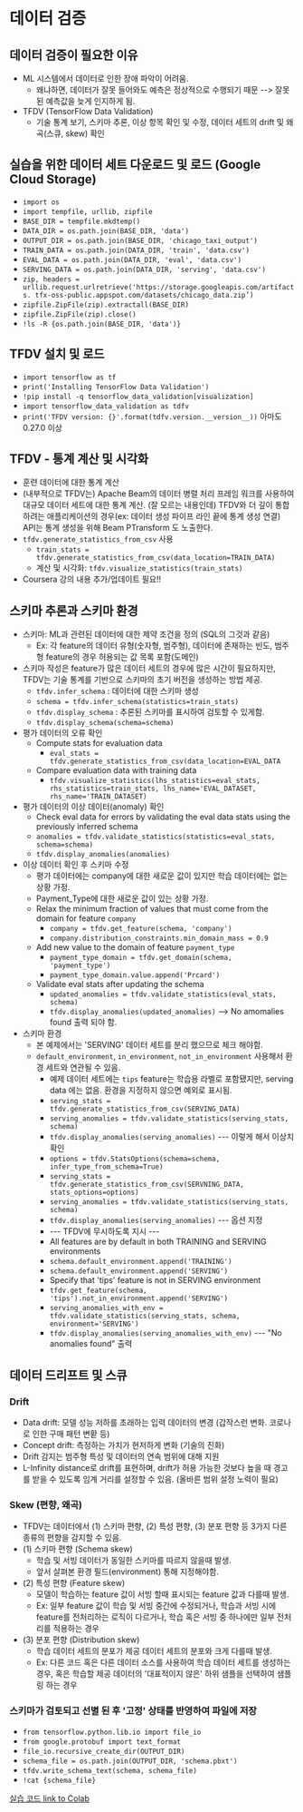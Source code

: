 # 데이터 검증

## 데이터 검증이 필요한 이유
- ML 시스템에서 데이터로 인한 장애 파악이 어려움.
  - 왜냐하면, 데이터가 잘못 들어와도 예측은 정상적으로 수행되기 때문 --> 잘못된 예측값을 늦게 인지하게 됨.
- TFDV (TensorFlow Data Validation)
  - 기술 통계 보기, 스키마 추론, 이상 항목 확인 및 수정, 데이터 세트의 drift 및 왜곡(스큐, skew) 확인

## 실습을 위한 데이터 세트 다운로드 및 로드 (Google Cloud Storage)
- `import os`
- `import tempfile, urllib, zipfile`
- `BASE_DIR = tempfile.mkdtemp()`
- `DATA_DIR = os.path.join(BASE_DIR, 'data')`
- `OUTPUT_DIR = os.path.join(BASE_DIR, 'chicago_taxi_output')`
- `TRAIN_DATA = os.path.join(DATA_DIR, 'train', 'data.csv')`
- `EVAL_DATA = os.path.join(DATA_DIR, 'eval', 'data.csv')`
- `SERVING_DATA = os.path.join(DATA_DIR, 'serving', 'data.csv')`
- `zip, headers = urllib.request.urlretrieve('https://storage.googleapis.com/artifacts. tfx-oss-public.appspot.com/datasets/chicago_data.zip’)`
- `zipfile.ZipFile(zip).extractall(BASE_DIR)`
- `zipfile.ZipFile(zip).close()`
- `!ls -R {os.path.join(BASE_DIR, 'data')}`

## TFDV 설치 및 로드
- `import tensorflow as tf`
- `print('Installing TensorFlow Data Validation')`
- `!pip install -q tensorflow_data_validation[visualization]`
- `import tensorflow_data_validation as tdfv`
- `print('TFDV version: {}'.format(tdfv.version.__version__))` 아마도 0.27.0 이상

## TFDV - 통계 계산 및 시각화
- 훈련 데이터에 대한 통계 계산
- (내부적으로 TFDV는) Apache Beam의 데이터 병렬 처리 프레임 워크를 사용하여 대규모 데이터 세트에 대한 통계 계산. (잘 모르는 내용인데) TFDV와 더 깊이 통합하려는 애플리케이션의 경우(ex: 데이터 생성 파이프 라인 끝에 통계 생성 연결) API는 통계 생성을 위해 Beam PTransform 도 노출한다.
- `tfdv.generate_statistics_from_csv` 사용
  - `train_stats = tfdv.generate_statistics_from_csv(data_location=TRAIN_DATA)`
  - 계산 및 시각화: `tfdv.visualize_statistics(train_stats)`
- Coursera 강의 내용 추가/업데이트 필요!!

## 스키마 추론과 스키마 환경
- 스키마: ML과 관련된 데이터에 대한 제약 조건을 정의 (SQL의 그것과 같음)
  - Ex: 각 feature의 데이터 유형(숫자형, 범주형), 데이터에 존재하는 빈도, 범주형 feature의 경우 허용되는 값 목록 포함(도메인)
- 스키마 작성은 feature가 많은 데이터 세트의 경우에 많은 시간이 필요하지만, TFDV는 기술 통계를 기반으로 스키마의 초기 버전을 생성하는 방법 제공.
  - `tfdv.infer_schema` : 데이터에 대한 스키마 생성
  - `schema = tfdv.infer_schema(statistics=train_stats)`
  - `tfdv.display_schema` : 추론된 스키마를 표시하여 검토할 수 있게함.
  - `tfdv.display_schema(schema=schema)`
- 평가 데이터의 오류 확인
  - Compute stats for evaluation data
    - `eval_stats = tfdv.generate_statistics_from_csv(data_location=EVAL_DATA`
  - Compare evaluation data with training data
    - `tfdv.visualize_statistics(lhs_statistics=eval_stats, rhs_statistics=train_stats, lhs_name='EVAL_DATASET, rhs_name='TRAIN_DATASET)`
- 평가 데이터의 이상 데이터(anomaly) 확인
  - Check eval data for errors by validating the eval data stats using the previously inferred schema
  - `anomalies = tfdv.validate_statistics(statistics=eval_stats, schema=schema)`
  - `tfdv.display_anomalies(anomalies)`
- 이상 데이터 확인 후 스키마 수정 
    - 평가 데이터에는 company에 대한 새로운 값이 있지만 학습 데이터에는 없는 상황 가정.
    - Payment_Type에 대한 새로운 값이 있는 상황 가정.
  - Relax the minimum fraction of values that must come from the domain for feature `company`
    - `company = tfdv.get_feature(schema, 'company')`
    - `company.distribution_constraints.min_domain_mass = 0.9`
  - Add new value to the domain of feature `payment_type`
    - `payment_type_domain = tfdv.get_domain(schema, 'payment_type')`
    - `payment_type_domain.value.append('Prcard')`
  - Validate eval stats after updating the schema
    - `updated_anomalies = tfdv.validate_statistics(eval_stats, schema)`
    - `tfdv.display_anomalies(updated_anomalies)` --> No amomalies found 출력 되야 함.
- 스키마 환경
  - 본 예제에서는 'SERVING' 데이터 세트를 분리 했으므로 체크 해야함. 
  - `default_environment`, `in_environment`, `not_in_environment` 사용해서 환경 세트와 연관될 수 있음.
    - 예제 데이터 세트에는 `tips` feature는 학습용 라벨로 포함됐지만, serving data 에는 없음. 환경을 지정하지 않으면 예외로 표시됨.
    - `serving_stats = tfdv.generate_statistics_from_csv(SERVING_DATA)`
    - `serving_anomalies = tfdv.validate_statistics(serving_stats, schema)`
    - `tfdv.display_anomalies(serving_anomalies)` --- 이렇게 해서 이상치 확인
    - `options = tfdv.StatsOptions(schema=schema, infer_type_from_schema=True)`
    - `serving_stats = tfdv.generate_statistics_from_csv(SERVNING_DATA, stats_options=options)`
    - `serving_anomalies = tfdv.validate_statistics(serving_stats, schema)`
    - `tfdv.display_anomalies(serving_anomalies)` --- 옵션 지정
    - --- TFDV에 무시하도록 지시 ---
    - All features are by default in both TRAINING and SERVING environments
    - `schema.default_environment.append('TRAINING')`
    - `schema.default_environment.append('SERVING')`
    - Specify that 'tips' feature is not in SERVING environment
    - `tfdv.get_feature(schema, 'tips').not_in_environment.append('SERVING')`
    - `serving_anomalies_with_env = tfdv.validate_statistics(serving_stats, schema, environment='SERVING')`
    - `tfdv.display_anomalies(serving_anomalies_with_env)` --- "No anomalies found" 출력

## 데이터 드리프트 및 스큐
### Drift
- Data drift: 모델 성능 저하를 초래하는 입력 데이터의 변경 (갑작스런 변화. 코로나로 인한 구매 패턴 변홛 등)
- Concept drift: 측정하는 가치가 현저하게 변화 (기술의 진화)
- Drift 감지는 범주형 특성 및 데이터의 연속 범위에 대해 지원
- L-Infinity distance로 drift를 표현하며, drift가 허용 가능한 것보다 높을 때 경고를 받을 수 있도록 임계 거리를 설정할 수 있음. (올바른 범위 설정 노력이 필요)
### Skew (편향, 왜곡)
- TFDV는 데이터에서 (1) 스키마 편향, (2) 특성 편향, (3) 분포 편향 등 3가지 다른 종류의 편향을 감지할 수 있음.
- (1) 스키마 편향 (Schema skew)
  - 학습 및 서빙 데이터가 동일한 스키마를 따르지 않을때 발생. 
  - 앞서 살펴본 환경 필드(environment) 통해 지정해야함.
- (2) 특성 편향 (Feature skew)
  - 모델이 학습하는 feature 값이 서빙 할때 표시되는 feature 값과 다를때 발생. 
  - Ex: 일부 feature 값이 학습 및 서빙 중간에 수정되거나, 학습과 서빙 시에 feature를 전처리하는 로직이 다르거나, 학습 혹은 서빙 중 하나에만 일부 전처리를 적용하는 경우
- (3) 분포 편향 (Distribution skew)
  - 학습 데이터 세트의 분포가 제공 데이터 세트의 분포와 크게 다를때 발생.
  - Ex: 다른 코드 혹은 다른 데이터 소스를 사용하여 학습 데이터 세트를 생성하는 경우, 혹은 학습할 제공 데이터의 '대표적이지 않은' 하위 샘플을 선택하여 샘플링 하는 경우

### 스키마가 검토되고 선별 된 후 '고정' 상태를 반영하여 파일에 저장
- `from tensorflow.python.lib.io import file_io`
- `from google.protobuf import text_format`
- `file_io.recursive_create_dir(OUTPUT_DIR)`
- `schema_file = os.path.join(OUTPUT_DIR, 'schema.pbxt')`
- `tfdv.write_schema_text(schema, schema_file)`
- `!cat {schema_file}`

[실습 코드 link to Colab](https://colab.research.google.com/drive/192REpT6ygmlcvJZagTFqA8rqfpGxgNZD?usp=sharing)